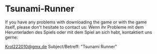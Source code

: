 # Tsunami-Runner
If you have any problems with downloading the game or with the game itself, please don't hesitate to contact us:
Wenn ihr Probleme mit dem Herunterladen des Spiels oder mit dem Spiel an sich habt, kontaktiert uns gerne:

Krol222010@gmx.de Subject/Betreff: "Tsunami Runner"